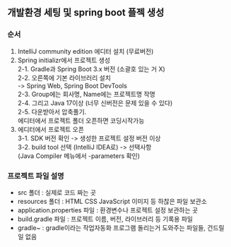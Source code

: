 ## 개발환경 세팅 및 spring boot 플젝 생성


### 순서
1. IntelliJ community edition 에디터 설치 (무료버전)
2. Spring initializr에서 프로젝트 생성  
    2-1. Gradle과 Spring Boot 3.x 버전 (소괄호 있는 거 X)  
    2-2. 오른쪽에 기본 라이브러리 설치  
        -> Spring Web, Spring Boot DevTools  
    2-3. Group에는 회사명, Name에는 프로젝트명 작명  
    2-4. 그리고 Java 17이상 (너무 신버전은 문제 있을 수 있다)  
    2-5. 다운받아서 압축풀기.  
        에디터에서 프로젝트 폴더 오픈하면 코딩시작가능
3. 에디터에서 프로젝트 오픈  
    3-1. SDK 버전 확인 -> 생성한 프로젝트 설정 버전 이상  
    3-2. build tool 선택 (IntelliJ IDEA로) -> 선택사항      
    (Java Compiler 메뉴에서 -parameters 확인)

### 프로젝트 파일 설명
- src 폴더 : 실제로 코드 짜는 곳
- resources 폴더 : HTML CSS JavaScript 이미지 등 하찮은 파일 보관소
- application.properties 파일 : 환경변수나 프로젝트 설정 보관하는 곳
- build.gradle 파일 : 프로젝트 이름, 버전, 라이브러리 등 기록용 파일
- gradle~ : gradle이라는 작업자동화 프로그램 돌리는거 도와주는 파일들, 건드릴 일 없음